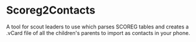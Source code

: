 # Scoreg2Contacts
A tool for scout leaders to use which parses SCOREG tables and creates a .vCard file of all the children's parents to import as contacts in your phone.
